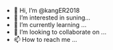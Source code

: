- 👋 Hi, I’m @kangER2018
- 👀 I’m interested in suning...
- 🌱 I’m currently learning ...
- 💞️ I’m looking to collaborate on ...
- 📫 How to reach me ...

<!---
kangER2018/kangER2018 is a ✨ special ✨ repository because its `README.md` (this file) appears on your GitHub profile.
You can click the Preview link to take a look at your changes.
--->
